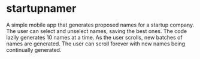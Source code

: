 # startupnamer

A simple mobile app that generates proposed names for a startup company. The user can select and unselect names, saving the best ones. The code lazily generates 10 names at a time. As the user scrolls, new batches of names are generated. The user can scroll forever with new names being continually generated.
